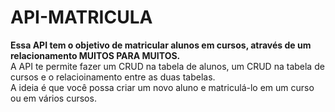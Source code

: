 # API-MATRICULA  
**Essa API tem o objetivo de matricular alunos em cursos, através de um relacionamento MUITOS PARA MUITOS.**  
A API te permite fazer um CRUD na tabela de alunos, um CRUD na tabela de cursos e o relacioinamento entre as duas tabelas.  
A ideia é que você possa criar um novo aluno e matriculá-lo em um curso ou em vários cursos.
